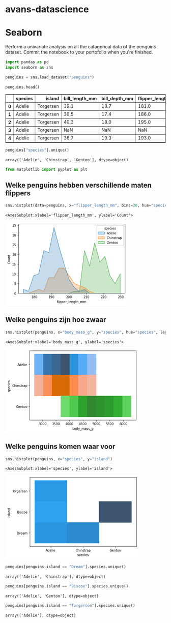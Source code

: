 # avans-datascience

# Seaborn
Perform a univariate analysis on all the catagorical data of the penguins dataset. Commit the notebook to your portofolio when you're finished.


```python
import pandas as pd
import seaborn as sns
```


```python
penguins = sns.load_dataset("penguins")
```


```python
penguins.head()
```




<div>
<style scoped>

    .dataframe tbody tr th:only-of-type {
        vertical-align: middle;
    }

    .dataframe tbody tr th {
        vertical-align: top;
    }

    .dataframe thead th {
        text-align: right;
    }

</style>
<table border="1" class="dataframe">
  <thead>
    <tr style="text-align: right;">
      <th></th>
      <th>species</th>
      <th>island</th>
      <th>bill_length_mm</th>
      <th>bill_depth_mm</th>
      <th>flipper_length_mm</th>
      <th>body_mass_g</th>
      <th>sex</th>
    </tr>
  </thead>
  <tbody>
    <tr>
      <th>0</th>
      <td>Adelie</td>
      <td>Torgersen</td>
      <td>39.1</td>
      <td>18.7</td>
      <td>181.0</td>
      <td>3750.0</td>
      <td>Male</td>
    </tr>
    <tr>
      <th>1</th>
      <td>Adelie</td>
      <td>Torgersen</td>
      <td>39.5</td>
      <td>17.4</td>
      <td>186.0</td>
      <td>3800.0</td>
      <td>Female</td>
    </tr>
    <tr>
      <th>2</th>
      <td>Adelie</td>
      <td>Torgersen</td>
      <td>40.3</td>
      <td>18.0</td>
      <td>195.0</td>
      <td>3250.0</td>
      <td>Female</td>
    </tr>
    <tr>
      <th>3</th>
      <td>Adelie</td>
      <td>Torgersen</td>
      <td>NaN</td>
      <td>NaN</td>
      <td>NaN</td>
      <td>NaN</td>
      <td>NaN</td>
    </tr>
    <tr>
      <th>4</th>
      <td>Adelie</td>
      <td>Torgersen</td>
      <td>36.7</td>
      <td>19.3</td>
      <td>193.0</td>
      <td>3450.0</td>
      <td>Female</td>
    </tr>
  </tbody>
</table>
</div>




```python
penguins["species"].unique()
```




    array(['Adelie', 'Chinstrap', 'Gentoo'], dtype=object)




```python
from matplotlib import pyplot as plt
```

## Welke penguins hebben verschillende maten flippers


```python
sns.histplot(data=penguins, x="flipper_length_mm", bins=20, hue="species", element="poly")
```




    <AxesSubplot:xlabel='flipper_length_mm', ylabel='Count'>




    
![png](output_7_1.png)
    


## Welke penguins zijn hoe zwaar


```python
sns.histplot(penguins, x="body_mass_g", y="species", hue="species", legend=False)
```




    <AxesSubplot:xlabel='body_mass_g', ylabel='species'>




    
![png](output_9_1.png)
    


## Welke penguins komen waar voor


```python
sns.histplot(penguins, x="species", y="island")
```




    <AxesSubplot:xlabel='species', ylabel='island'>




    
![png](output_11_1.png)
    



```python
penguins[penguins.island == "Dream"].species.unique()
```




    array(['Adelie', 'Chinstrap'], dtype=object)




```python
penguins[penguins.island == "Biscoe"].species.unique()
```




    array(['Adelie', 'Gentoo'], dtype=object)




```python
penguins[penguins.island == "Torgersen"].species.unique()
```




    array(['Adelie'], dtype=object)


